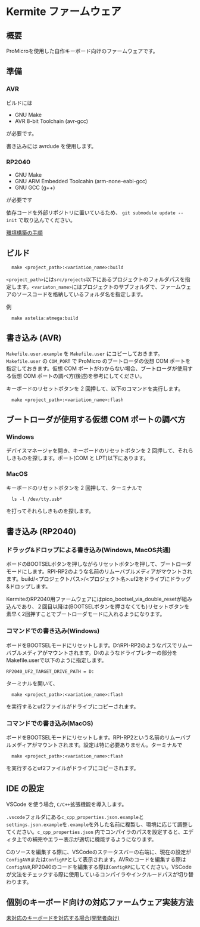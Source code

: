 # Kermite ファームウェア
## 概要

ProMicroを使用した自作キーボード向けのファームウェアです。

## 準備

### AVR

ビルドには

- GNU Make
- AVR 8-bit Toolchain (avr-gcc)

が必要です。

書き込みには avrdude を使用します。
### RP2040

- GNU Make
- GNU ARM Embedded Toolcahin (arm-none-eabi-gcc)
- GNU GCC (g++)

が必要です

依存コードを外部リポジトリに置いているため、
`git submodule update --init`
で取り込んでください。

[環境構築の手順](./docs/build_environment/index.md)
## ビルド

```
  make <project_path>:<variation_name>:build
```

`<project_path>`には`src/projects`以下にあるプロジェクトのフォルダパスを指定します。`<variaton_name>`にはプロジェクトのサブフォルダで、ファームウェアのソースコードを格納しているフォルダ名を指定します。

例
```
  make astelia:atmega:build
```

## 書き込み (AVR)

`Makefile.user.example` を `Makefile.user` にコピーしておきます。
`Makefile.user` の `COM_PORT` で ProMicro のブートローダの仮想 COM ポートを指定しておきます。仮想 COM ポートがわからない場合、ブートローダが使用する仮想 COM ポートの調べ方(後述)を参考にしてください。

キーボードのリセットボタンを 2 回押して、以下のコマンドを実行します。

```
  make <project_path>:<variation_name>:flash
```

## ブートローダが使用する仮想 COM ポートの調べ方

### Windows

デバイスマネージャを開き、キーボードのリセットボタンを 2 回押して、それらしきものを探します。ポート(COM と LPT)以下にあります。

### MacOS

キーボードのリセットボタンを 2 回押して、ターミナルで

```
  ls -l /dev/tty.usb*
```

を打ってそれらしきものを探します。

## 書き込み (RP2040)
### ドラッグ&ドロップによる書き込み(Windows, MacOS共通)
ボードのBOOTSELボタンを押しながらリセットボタンを押して、ブートローダモードにします。RPI-RP2のような名前のリムーバブルメディアがマウントされます。build/<プロジェクトパス>/<プロジェクト名>.uf2をドライブにドラッグ&ドロップします。

KermiteのRP2040用ファームウェアにはpico_bootsel_via_double_resetが組み込んであり、２回目以降は(BOOTSELボタンを押さなくても)リセットボタンを素早く2回押すことでブートローダモードに入れるようになります。

### コマンドでの書き込み(Windows)

ボードをBOOTSELモードにリセットします。D:\RPI-RP2のようなパスでリムーバブルメディアがマウントされます。D:のようなドライブレターの部分をMakefile.userで以下のように指定します。
```
RP2040_UF2_TARGET_DRIVE_PATH = D:
```
ターミナルを開いて、
```
  make <project_path>:<variation_name>:flash
```
を実行するとuf2ファイルがドライブにコピーされます。

### コマンドでの書き込み(MacOS)
ボードをBOOTSELモードにリセットします。RPI-RP2という名前のリムーバブルメディアがマウントされます。設定は特に必要ありません。ターミナルで
``` 
  make <project_path>:<variation_name>:flash
```
を実行するとuf2ファイルがドライブにコピーされます。
## IDE の設定

VSCode を使う場合, `C/C++`拡張機能を導入します。


`.vscode`フォルダにある`c_cpp_properties.json.example`と`settings.json.example`を`.example`を外した名前に複製し、環境に応じて調整してください。`c_cpp_properties.json` 内でコンパイラのパスを設定すると、エディタ上での補完やエラー表示が適切に機能するようになります。

Cのソースを編集する際に、VSCodeのステータスバーの右端に、現在の設定が`ConfigAVR`または`ConfigRP`として表示されます。AVRのコードを編集する際は`ConfigAVR`,RP2040のコードを編集する際は`ConfigRP`にしてください。VSCodeが文法をチェックする際に使用しているコンパイラやインクルードパスが切り替わります。

## 個別のキーボード向けの対応ファームウェア実装方法

[未対応のキーボードを対応する場合(開発者向け)](./docks/developer_guide.md)
